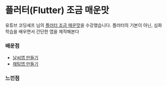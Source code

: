 # 플러터(Flutter) 조금 매운맛

유튜브 코딩셰프 님의 [플러터 조금 매운맛](https://www.youtube.com/playlist?list=PLQt_pzi-LLfoOpp3b-pnnLXgYpiFEftLB)을 수강했습니다.
플러터의 기본이 아닌, 심화학습을 배우면서 간단한 앱을 제작해본다

### 배운점

- [날씨앱 만들기](https://github.com/ChanhyukPark-Tech/MobileProgramming/tree/main/flutter_semi_spicy_tutorial/weather_app)
- [채팅앱 만들기](https://github.com/ChanhyukPark-Tech/MobileProgramming/tree/main/flutter_semi_spicy_tutorial/chat_app)

### 느낀점
